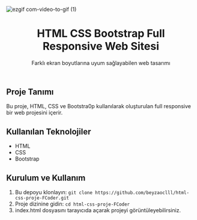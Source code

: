 ![ezgif com-video-to-gif (1)](https://github.com/beyzaoclll/Bootstrap-proje-responsive/assets/139500362/843d4fbb-6705-4f1f-a018-973dd2c5021f)
<!DOCTYPE html>
<html lang="en">
<head>
    <meta charset="UTF-8">
    <meta name="viewport" content="width=device-width, initial-scale=1.0">
</head>
<body>
  <header>
    <h1>HTML CSS Bootstrap Full Responsive Web Sitesi</h1>
    <p>Farklı ekran boyutlarına uyum sağlayabilen web tasarımı</p>
  </header>
  <div class="container">
    <h2>Proje Tanımı</h2>
    <p>Bu proje, HTML, CSS ve Bootstra0p kullanılarak oluşturulan full responsive bir web projesini içerir.</p>
    <h2>Kullanılan Teknolojiler</h2>
    <ul>
        <li>HTML</li>
        <li>CSS</li>
        <li>Bootstrap</li>
    </ul>
    <h2>Kurulum ve Kullanım</h2>
    <ol>
        <li>Bu depoyu klonlayın: <code>git clone https://github.com/beyzaoclll/html-css-proje-FCoder.git</code></li>
        <li>Proje dizinine gidin: <code>cd html-css-proje-FCoder</code></li>
        <li>index.html dosyasını tarayıcıda açarak projeyi görüntüleyebilirsiniz.</li>
    </ol>
  </div>
</body>
</html>

